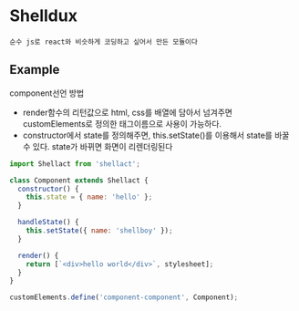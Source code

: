 # Shelldux

`순수 js로 react와 비슷하게 코딩하고 싶어서 만든 모듈이다`

## Example

component선언 방법

- render함수의 리턴값으로 html, css를 배열에 담아서 넘겨주면 customElements로 정의한 태그이름으로 사용이 가능하다.
- constructor에서 state를 정의해주면, this.setState()를 이용해서 state를 바꿀 수 있다. state가 바뀌면 화면이 리렌더링된다

```javascript
import Shellact from 'shellact';

class Component extends Shellact {
  constructor() {
    this.state = { name: 'hello' };
  }

  handleState() {
    this.setState({ name: 'shellboy' });
  }

  render() {
    return [`<div>hello world</div>`, stylesheet];
  }
}

customElements.define('component-component', Component);
```
